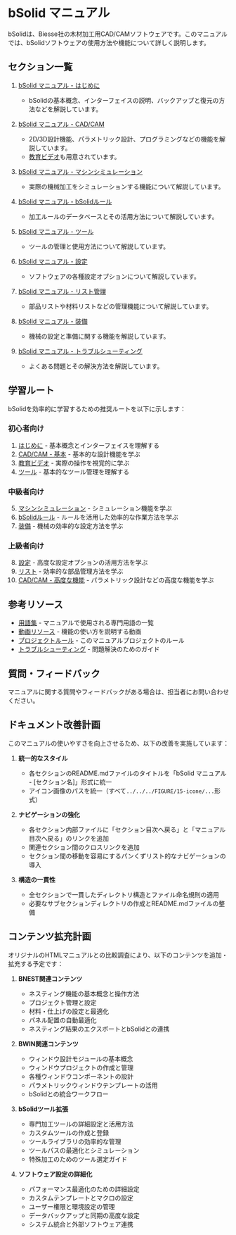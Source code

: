 # bSolid マニュアル

bSolidは、Biesse社の木材加工用CAD/CAMソフトウェアです。このマニュアルでは、bSolidソフトウェアの使用方法や機能について詳しく説明します。

## セクション一覧

1. [bSolid マニュアル - はじめに](./01-PerIniziare/README.md)
   - bSolidの基本概念、インターフェイスの説明、バックアップと復元の方法などを解説しています。

2. [bSolid マニュアル - CAD/CAM](./02-CADCAM/README.md)
   - 2D/3D設計機能、パラメトリック設計、プログラミングなどの機能を解説しています。
   - [教育ビデオ](./02-CADCAM/09-VIDEO.md)も用意されています。

3. [bSolid マニュアル - マシンシミュレーション](./03-SimMacchina/README.md)
   - 実際の機械加工をシミュレーションする機能について解説しています。

4. [bSolid マニュアル - bSolidルール](./04-RegolebSolid/README.md)
   - 加工ルールのデータベースとその活用方法について解説しています。

5. [bSolid マニュアル - ツール](./05-Utensili/README.md)
   - ツールの管理と使用方法について解説しています。

6. [bSolid マニュアル - 設定](./06-Impostaz/README.md)
   - ソフトウェアの各種設定オプションについて解説しています。

7. [bSolid マニュアル - リスト管理](./07-Distinte/README.md)
   - 部品リストや材料リストなどの管理機能について解説しています。

8. [bSolid マニュアル - 装備](./08-Attrezzaggio/README.md)
   - 機械の設定と準備に関する機能を解説しています。

9. [bSolid マニュアル - トラブルシューティング](./09-Troubleshooting/README.md)
   - よくある問題とその解決方法を解説しています。

## 学習ルート

bSolidを効率的に学習するための推奨ルートを以下に示します：

### 初心者向け
1. [はじめに](./01-PerIniziare/README.md) - 基本概念とインターフェイスを理解する
2. [CAD/CAM - 基本](./02-CADCAM/README.md) - 基本的な設計機能を学ぶ
3. [教育ビデオ](./02-CADCAM/09-VIDEO.md) - 実際の操作を視覚的に学ぶ
4. [ツール](./05-Utensili/README.md) - 基本的なツール管理を理解する

### 中級者向け
5. [マシンシミュレーション](./03-SimMacchina/README.md) - シミュレーション機能を学ぶ
6. [bSolidルール](./04-RegolebSolid/README.md) - ルールを活用した効率的な作業方法を学ぶ
7. [装備](./08-Attrezzaggio/README.md) - 機械の効率的な設定方法を学ぶ

### 上級者向け
8. [設定](./06-Impostaz/README.md) - 高度な設定オプションの活用方法を学ぶ
9. [リスト](./07-Distinte/README.md) - 効率的な部品管理方法を学ぶ
10. [CAD/CAM - 高度な機能](./02-CADCAM/README.md) - パラメトリック設計などの高度な機能を学ぶ

## 参考リソース

- [用語集](./tm/glossary.csv) - マニュアルで使用される専門用語の一覧
- [動画リソース](./02-CADCAM/09-VIDEO.md) - 機能の使い方を説明する動画
- [プロジェクトルール](../bSolid_project_rules.md) - このマニュアルプロジェクトのルール
- [トラブルシューティング](./09-Troubleshooting/README.md) - 問題解決のためのガイド

## 質問・フィードバック

マニュアルに関する質問やフィードバックがある場合は、担当者にお問い合わせください。

## ドキュメント改善計画

このマニュアルの使いやすさを向上させるため、以下の改善を実施しています：

1. **統一的なスタイル**
   - 各セクションのREADME.mdファイルのタイトルを「bSolid マニュアル - [セクション名]」形式に統一
   - アイコン画像のパスを統一（すべて`../../../FIGURE/15-icone/...`形式）

2. **ナビゲーションの強化**
   - 各セクション内部ファイルに「セクション目次へ戻る」と「マニュアル目次へ戻る」のリンクを追加
   - 関連セクション間のクロスリンクを追加
   - セクション間の移動を容易にするパンくずリスト的なナビゲーションの導入

3. **構造の一貫性**
   - 全セクションで一貫したディレクトリ構造とファイル命名規則の適用
   - 必要なサブセクションディレクトリの作成とREADME.mdファイルの整備

## コンテンツ拡充計画

オリジナルのHTMLマニュアルとの比較調査により、以下のコンテンツを追加・拡充する予定です：

1. **BNEST関連コンテンツ**
   - ネスティング機能の基本概念と操作方法
   - プロジェクト管理と設定
   - 材料・仕上げの設定と最適化
   - パネル配置の自動最適化
   - ネスティング結果のエクスポートとbSolidとの連携

2. **BWIN関連コンテンツ**
   - ウィンドウ設計モジュールの基本概念
   - ウィンドウプロジェクトの作成と管理
   - 各種ウィンドウコンポーネントの設計
   - パラメトリックウィンドウテンプレートの活用
   - bSolidとの統合ワークフロー

3. **bSolidツール拡張**
   - 専門加工ツールの詳細設定と活用方法
   - カスタムツールの作成と登録
   - ツールライブラリの効率的な管理
   - ツールパスの最適化とシミュレーション
   - 特殊加工のためのツール選定ガイド

4. **ソフトウェア設定の詳細化**
   - パフォーマンス最適化のための詳細設定
   - カスタムテンプレートとマクロの設定
   - ユーザー権限と環境設定の管理
   - データバックアップと同期の高度な設定
   - システム統合と外部ソフトウェア連携 